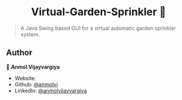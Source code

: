 <h1 align="center">Virtual-Garden-Sprinkler 👋</h1>
<p>
</p>

> A Java Swing  based GUI for a virtual automatic garden sprinkler system.

## Author

👤 **Anmol Vijayvargiya**

* Website:  
* Github: [@anmolvj](https://github.com/anmolvj)
* LinkedIn: [@anmolvijayvargiya](https://linkedin.com/in/anmolvijayvargiya)
